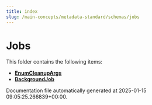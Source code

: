 ```yaml
---
title: index
slug: /main-concepts/metadata-standard/schemas/jobs
---
```


# Jobs

This folder contains the following items:

- [**EnumCleanupArgs**](/main-concepts/metadata-standard/schemas/jobs/enumcleanupargs)
- [**BackgroundJob**](/main-concepts/metadata-standard/schemas/jobs/backgroundjob)


Documentation file automatically generated at 2025-01-15 09:05:25.266839+00:00.
